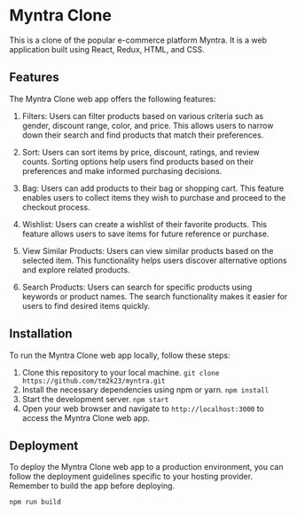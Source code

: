 # Myntra Clone

This is a clone of the popular e-commerce platform Myntra. It is a web application built using React, Redux, HTML, and CSS.

## Features

The Myntra Clone web app offers the following features:

1. Filters: Users can filter products based on various criteria such as gender, discount range, color, and price. This allows users to narrow down their search and find products that match their preferences.

2. Sort: Users can sort items by price, discount, ratings, and review counts. Sorting options help users find products based on their preferences and make informed purchasing decisions.

3. Bag: Users can add products to their bag or shopping cart. This feature enables users to collect items they wish to purchase and proceed to the checkout process.

4. Wishlist: Users can create a wishlist of their favorite products. This feature allows users to save items for future reference or purchase.

5. View Similar Products: Users can view similar products based on the selected item. This functionality helps users discover alternative options and explore related products.

6. Search Products: Users can search for specific products using keywords or product names. The search functionality makes it easier for users to find desired items quickly.

## Installation

To run the Myntra Clone web app locally, follow these steps:

1. Clone this repository to your local machine. ```git clone https://github.com/tm2k23/myntra.git```
2. Install the necessary dependencies using npm or yarn. ```npm install```
3. Start the development server. ```npm start```
4. Open your web browser and navigate to `http://localhost:3000` to access the Myntra Clone web app.

## Deployment

To deploy the Myntra Clone web app to a production environment, you can follow the deployment guidelines specific to your hosting provider. Remember to build the app before deploying.

```npm run build```



